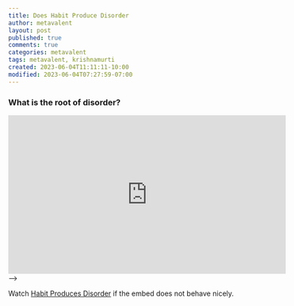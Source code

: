 ```yaml
---
title: Does Habit Produce Disorder
author: metavalent
layout: post
published: true
comments: true
categories: metavalent
tags: metavalent, krishnamurti
created: 2023-06-04T11:11:11-10:00
modified: 2023-06-04T07:27:59-07:00
---
```


### What is the root of disorder?

<iframe id="ytplayer" type="text/html" width="560" height="320"
  src="https://www.youtube.com/drQ8UmnpgY?autoplay=1"
  frameborder="0"></iframe>
-->

Watch [Habit Produces Disorder](https://youtu.be/p-rQ8UmnpgY) if the embed does not behave nicely.

